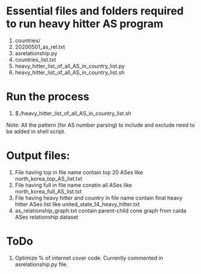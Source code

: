 # Essential files and folders required to run heavy hitter AS program
1. countries/
2. 20200501_as_rel.txt
3. asrelationship.py
4. countries_list.txt
5. heavy_hitter_list_of_all_AS_in_country_list.py
6. heavy_hitter_list_of_all_AS_in_country_list.sh

# Run the process
1. $./heavy_hitter_list_of_all_AS_in_country_list.sh

Note: All the pattern (for AS number parsing) to include and exclude need to be added in shell script.

# Output files:
1. File having top in file name contain top 20 ASes like north_korea_top_AS_list.txt
2. File having full in file name conatin all ASes like north_korea_full_AS_list.txt
3. File having heavy hitter and country in file name contain final heavy hitter ASes list like united_state_14_heavy_hitter.txt
4. as_relationship_graph.txt contain parent-child cone graph from caida ASes relationship dataset

# ToDo
1. Optimize % of internet cover code. Currently commented in asrelationship.py file.
